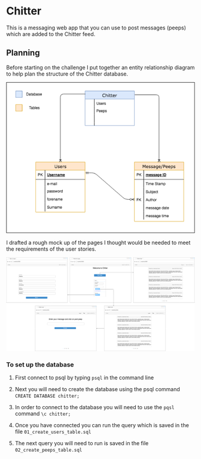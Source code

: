 # Chitter

This is a messaging web app that you can use to post messages (peeps) which are added to the Chitter feed.

## Planning

Before starting on the challenge I put together an entity relationship diagram to help plan the structure of the Chitter database.

![Entity Relationship Diagram](https://github.com/Ajay233/chitter-challenge/blob/master/diagrams/entity_relationship_diagram.png?raw=true)

I drafted a rough mock up of the pages I thought would be needed to meet the requirements of the user stories.

![Mock up of Chitter pages](https://github.com/Ajay233/chitter-challenge/blob/master/diagrams/mockup_of_chitter_pages.png?raw=true)

### To set up the database
1. First connect to psql by typing `psql` in the command line

2. Next you will need to create the database using the psql command
`CREATE DATABASE chitter;`

3. In order to connect to the database you will need to use the `pqsl` command `\c chitter;`

4. Once you have connected you can run the query which is saved in the file `01_create_users_table.sql`

5. The next query you will need to run is saved in the file `02_create_peeps_table.sql`
